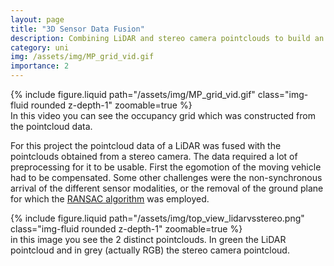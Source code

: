 ```yaml
---
layout: page
title: "3D Sensor Data Fusion"
description: Combining LiDAR and stereo camera pointclouds to build an occupancy grid for navigating an autonomous vehicle.
category: uni
img: /assets/img/MP_grid_vid.gif
importance: 2
---
```


<div class="row">
    <div class="col-sm mt-3 mt-md-0">
        {% include figure.liquid path="/assets/img/MP_grid_vid.gif" class="img-fluid rounded z-depth-1" zoomable=true %}
    </div>
</div>
<div class="caption">
    In this video you can see the occupancy grid which was constructed from the pointcloud data.
</div>

For this project the pointcloud data of a LiDAR was fused with the pointclouds obtained from a stereo camera. The data required a lot of preprocessing for it to be usable. First the egomotion of the moving vehicle had to be compensated. Some other challenges were the non-synchronous arrival of the different sensor modalities, or the removal of the ground plane for which the [RANSAC algorithm](https://en.wikipedia.org/wiki/Random_sample_consensus) was employed.

<div class="row">
    <div class="col-sm mt-3 mt-md-0">
        {% include figure.liquid path="/assets/img/top_view_lidarvsstereo.png" class="img-fluid rounded z-depth-1" zoomable=true %}
    </div>
</div>
<div class="caption">
    in this image you see the 2 distinct pointclouds. In green the LiDAR pointcloud and in grey (actually RGB) the stereo camera pointcloud.
</div>
